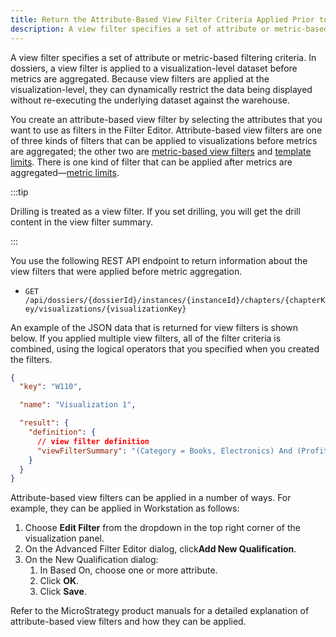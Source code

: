 ```yaml
---
title: Return the Attribute-Based View Filter Criteria Applied Prior to Aggregation
description: A view filter specifies a set of attribute or metric-based filtering criteria. In dossiers, a view filter is applied to a visualization-level dataset before metrics are aggregated. Because view filters are applied at the visualization-level, they can dynamically restrict the data being displayed without re-executing the underlying dataset against the warehouse.
---
```


A view filter specifies a set of attribute or metric-based filtering criteria. In dossiers, a view filter is applied to a visualization-level dataset before metrics are aggregated. Because view filters are applied at the visualization-level, they can dynamically restrict the data being displayed without re-executing the underlying dataset against the warehouse.

You create an attribute-based view filter by selecting the attributes that you want to use as filters in the Filter Editor. Attribute-based view filters are one of three kinds of filters that can be applied to visualizations before metrics are aggregated; the other two are [metric-based view filters](./return-metric-based-view-filters.md) and [template limits](./return-template-limit-criteria.md). There is one kind of filter that can be applied after metrics are aggregated—[metric limits](./return-metric-limit-criteria.md).

:::tip

Drilling is treated as a view filter. If you set drilling, you will get the drill content in the view filter summary.

:::

You use the following REST API endpoint to return information about the view filters that were applied before metric aggregation.

- `GET /api/dossiers/{dossierId}/instances/{instanceId}/chapters/{chapterKey/visualizations/{visualizationKey}`

An example of the JSON data that is returned for view filters is shown below. If you applied multiple view filters, all of the filter criteria is combined, using the logical operators that you specified when you created the filters.

```json
{
  "key": "W110",

  "name": "Visualization 1",

  "result": {
    "definition": {
      // view filter definition
      "viewFilterSummary": "(Category = Books, Electronics) And (Profit > 11111)"
    }
  }
}
```

Attribute-based view filters can be applied in a number of ways. For example, they can be applied in Workstation as follows:

1. Choose **Edit Filter** from the dropdown in the top right corner of the visualization panel.
1. On the Advanced Filter Editor dialog, click**Add New Qualification**.
1. On the New Qualification dialog:
   1. In Based On, choose one or more attribute.
   1. Click **OK**.
   1. Click **Save**.

Refer to the MicroStrategy product manuals for a detailed explanation of attribute-based view filters and how they can be applied.
